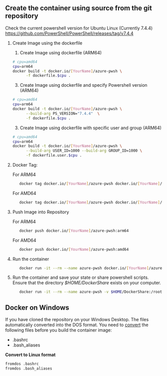 ## Create the container using source from the git repository

Check the current powershell version for Ubuntu Linux (Currently 7.4.4)
https://github.com/PowerShell/PowerShell/releases/tag/v7.4.4

1. Create Image using the dockerfile

   1. Create Image using dockerfile (ARM64)

   ```bash
   # cpu=amd64
   cpu=arm64
   docker build -t docker.io/[YourName]/azure-pwsh \
         -f dockerfile.$cpu .
   ```

   3. Create Image using dockerfile and specify Powershell version (ARM64)

   ```bash
   # cpu=amd64
   cpu=arm64
   docker build -t docker.io/[YourName]/azure-pwsh \
         --build-arg PS_VERSION="7.4.4"  \
         -f dockerfile.$cpu .
   ```

   3. Create Image using dockerfile with specific user and group (ARM64)

   ```bash
   # cpu=amd64
   cpu=arm64
   docker build -t docker.io/[YourName]/azure-pwsh \
         --build-arg USER_ID=1000 --build-arg GROUP_ID=1000 \
         -f dockerfile.user.$cpu .
   ```

2. Docker Tag:

   For ARM64

   ```bash
      docker tag docker.io/[YourName]/azure-pwsh docker.io/[YourName]/azure-pwsh:arm64
   ```

   For AMD64

   ```bash
      docker tag docker.io/[YourName]/azure-pwsh docker.io/[YourName]/azure-pwsh:amd64
   ```

3. Push Image into Repository

   For ARM64

   ```bash
      docker push docker.io/[YourName]/azure-pwsh:arm64
   ```

   For AMD64

   ```bash
      docker push docker.io/[YourName]/azure-pwsh:amd64
   ```

4. Run the container

   ```bash
      docker run -it --rm --name azure-pwsh docker.io/[YourName]/azure-pwsh
   ```

5. Run the container and save your state or share powershell scripts. Ensure
   that the directory _$HOME/DockerShare_ exists on your computer.

   ```bash
      docker run -it --rm --name azure-pwsh -v $HOME/DockerShare:/root docker.io/pheese/azure-pwsh
   ```

## Docker on Windows

If you have cloned the repository on your Windows Desktop. The files
automatically converted into the DOS format. You need to
[convert](https://ubuntugenius.wordpress.com/2010/10/26/how-to-convert-windowsdos-text-files-to-linuxunix-format/#:~:text=It's%20actually%20very%20easy%20to,Unix%2FLinux%20instead%20of%20Windows.)
the following files before you build the container image:

- .bashrc
- .bash_aliases

**Convert to Linux format**

```bash
fromdos .bashrc
fromdos .bash_aliases
```
